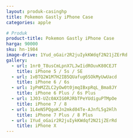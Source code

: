 ```yaml
---
layout: produk-casinghp
title: Pokemon Gastly iPhone Case
categories: apple

# Produk
product-title: Pokemon Gastly iPhone Case
harga: 90000
sku: hn-1984
image-drive: 1Yud_oGair2R2juIykKWdqf2N21jZErRd
gallery:
  - url: 1nr0_T8usCmLpnX7LJwIidROuvK80CEJT
    title: iPhone 5 / 5s / SE
  - url: 1vBTQ2W1M7H2IB5QUafug6SOkMyUwUacd
    title: iPhone 6 / 6s
  - url: 1yPmMZZLC2yOw0t0jmqIBxpRqL_Bma8JY
    title: iPhone 6 Plus / 6s Plus
  - url: 1J03-UZc0AXIG0RJRbTPeYUdiguPTMpOe
    title: iPhone 7 / 8
  - url: 1L4eN5PQgoKJn2mkd04Te-AJnfL5g2Hlh
    title: iPhone 7 Plus / 8 Plus
  - url: 1Yud_oGair2R2juIykKWdqf2N21jZErRd
    title: iPhone X
---
```

